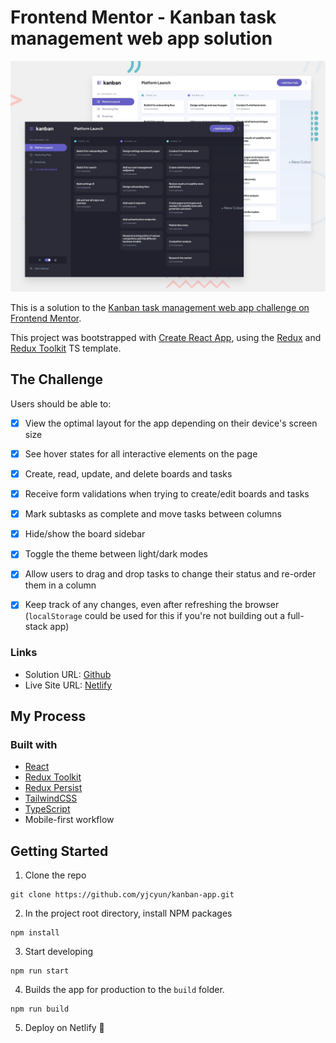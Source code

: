 # Frontend Mentor - Kanban task management web app solution

![Preview](./preview.jpg)

This is a solution to the [Kanban task management web app challenge on Frontend Mentor](https://www.frontendmentor.io/challenges/kanban-task-management-web-app-wgQLt-HlbB). 

This project was bootstrapped with [Create React App](https://github.com/facebook/create-react-app), using the [Redux](https://redux.js.org/) and [Redux Toolkit](https://redux-toolkit.js.org/) TS template.

## The Challenge

Users should be able to:

- [x] View the optimal layout for the app depending on their device's screen size
- [x] See hover states for all interactive elements on the page
- [x] Create, read, update, and delete boards and tasks
- [x] Receive form validations when trying to create/edit boards and tasks
- [x] Mark subtasks as complete and move tasks between columns
- [x] Hide/show the board sidebar
- [x] Toggle the theme between light/dark modes
- [x] Allow users to drag and drop tasks to change their status and re-order them in a column
- [x] Keep track of any changes, even after refreshing the browser (`localStorage` could be used for this if you're not building out a full-stack app)


### Links

- Solution URL: [Github](https://github.com/yjcyun/kanban-app)
- Live Site URL: [Netlify](https://kanban-app-yyunix.netlify.app)

## My Process

### Built with

- [React](https://reactjs.org/)
- [Redux Toolkit](https://redux-toolkit.js.org/)
- [Redux Persist](https://github.com/rt2zz/redux-persist)
- [TailwindCSS](https://tailwindcss.com/)
- [TypeScript](https://www.typescriptlang.org/)
- Mobile-first workflow

## Getting Started

1. Clone the repo
```
git clone https://github.com/yjcyun/kanban-app.git
```

2. In the project root directory, install NPM packages
```
npm install
```

3. Start developing
```
npm run start
```

4. Builds the app for production to the `build` folder.
```
npm run build
```

5. Deploy on Netlify 🚀

